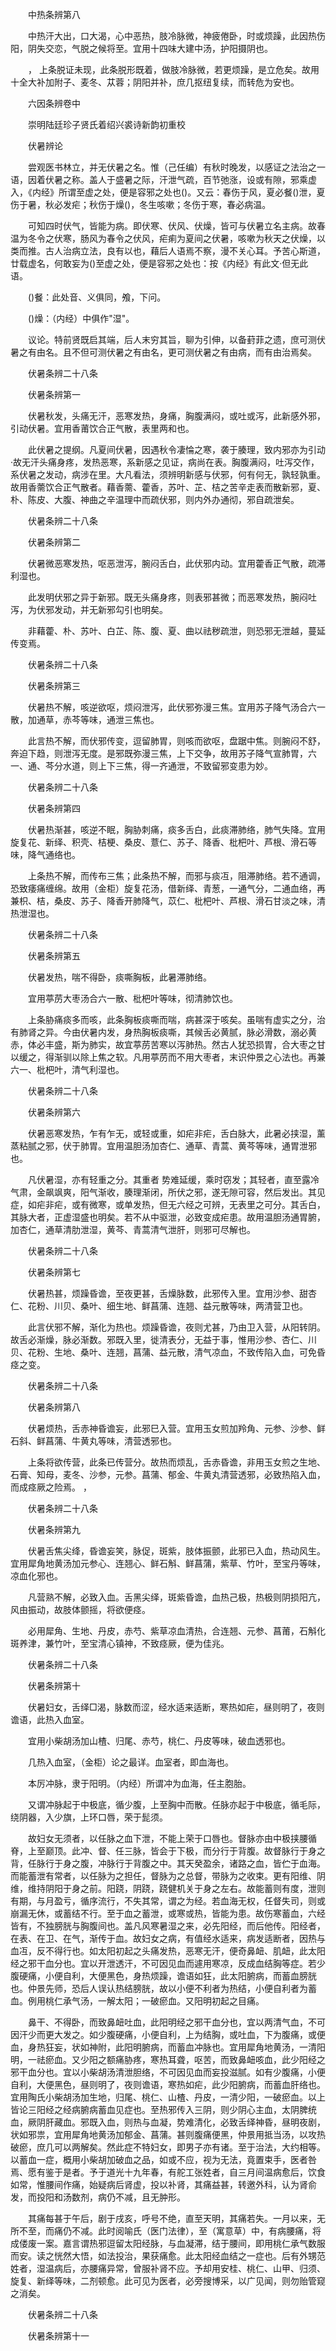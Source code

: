 <!-- { "loadSidebar": true } -->
　　中热条辨第八

　　中热汗大出，口大渴，心中恶热，肢冷脉微，神疲倦卧，时或烦躁，此因热伤阳，阴失交恋，气脱之候将至。宜用十四味大建中汤，护阳摄阴也。

　　， 上条脱证未现，此条脱形既着，做肢冷脉微，若更烦躁，是立危矣。故用十全大补加附子、麦冬、苁蓉；阴阳并补，庶几抠纽复续，而转危为安也。

　　六因条辨卷中

　　崇明陆廷珍子贤氏着绍兴裘诗新韵初重校

　　伏暑辨论

　　尝观医书林立，并无伏暑之名。惟（己任编）有秋时晚发，以感证之法治之一语，因着伏暑之称。盖人于盛暑之际，汗泄气疏，百节弛涨，设或有隙，邪乘虚入，《内经》所谓至虚之处，便是容邪之处也()。又云：春伤于风，夏必餐()泄，夏伤于暑，秋必发疟；秋伤于燥()，冬生咳嗽；冬伤于寒，春必病温。

　　可知四时伏气，皆能为病。即伏寒、伏风、伏燥，皆可与伏暑立名主病。故春温为冬令之伏寒，肠风为春令之伏风，疟痢为夏间之伏暑，咳嗽为秋天之伏燥，以类而推。古人治病立法，良有以也，藉后人语焉不察，漫不关心耳。予苦心斯道，廿载虚名，何敢妄为()至虚之处，便是容邪之处也：按《内经》有此文·但无此语。

　　()餐：此处音、义俱同，飧，下问。

　　()燥：（内经）中俱作"湿"。

　　议论。特前贤既启其端，后人末穷其旨，聊为引伸，以备葑菲之遗，庶可测伏暑之有由名。且不但可测伏暑之有由名，更可测伏暑之有由病，而有由治焉矣。

　　伏暑条辨二十八条

　　伏暑条辨第一

　　伏暑秋发，头痛无汗，恶寒发热，身痛，胸腹满闷，或吐或泻，此新感外邪，引动伏暑。宜用香莆饮合正气散，表里两和也。

　　此伏暑之提纲。凡夏间伏暑，因遇秋令凄惀之寒，袭于腠理，致内邪亦为引动·故无汗头痛身疼，发热恶寒，系新感之见证，病尚在表。胸腹满闷，吐泻交作，系伏暑之发动，病涉在里。大凡看法，须辨明新感与伏邪，何有何无，孰轻孰重。故用香薷饮合正气散者。藉香薷、藿香，苏叶、芷、桔之苦辛走表而散新邪，夏、朴、陈皮、大腹、神曲之辛温理中而疏伏邪，则内外办通彻，邪自疏泄矣。

　　伏暑条辨二十八条

　　伏暑条辨第二

　　伏暑微恶寒发热，呕恶泄泻，腕闷舌白，此伏邪内动。宜用藿香正气散，疏滞利湿也。

　　此发明伏邪之异于新邪。既无头痛身疼，则表邪甚微；而恶寒发热，腕闷吐泻，为伏邪发动，并无新邪勾引也明矣。

　　非藉藿、朴、苏叶、白芷、陈、腹、夏、曲以祛秽疏泄，则恐邪无泄越，蔓延传变焉。

　　伏暑条辨二十八条

　　伏暑条辨第三

　　伏暑热不解，咳逆欲呕，烦闷泄泻，此伏邪弥漫三焦。宜用苏子降气汤合六一散，加通草，赤芩等味，通泄三焦也。

　　此言热不解，而伏邪传变，逗留肺胃，则咳而欲呕，盘踞中焦。则腕闷不舒，奔迫下趋，则泄泻无度。是邪既弥漫三焦，上下交争，故用苏子降气宣肺胃，六一、通、芩分水道，则上下三焦，得一齐通泄，不致留邪变患为妙。

　　伏暑条辨二十八条

　　伏暑条辨第四

　　伏暑热渐甚，咳逆不眠，胸胁刺痛，痰多舌白，此痰滞肺络，肺气失降。宜用旋复花、新绎、积壳、桔梗、桑皮、薏仁、苏子、降香、枇杷叶、芦根、滑石等味，降气通络也。

　　上条热不解，而传布三焦；此条热不解，而邪与痰冱，阻滞肺络。若不通调，恐致痿痛缠绵。故用（金柜）旋复花汤，借新绎、青葱，一通气分，二通血络，再兼枳、桔，桑皮、苏子、降香开肺降气，苡仁、枇杷叶、芦根、滑石甘淡之味，清热泄湿也。

　　伏暑条辨二十八条

　　伏暑条辨第五

　　伏暑发热，喘不得卧，痰嘶胸板，此暑滞肺络。

　　宜用葶苈大枣汤合六一散、枇杷叶等味，彻清肺饮也。

　　上条胁痛痰多而咳，此条胸板痰嘶而喘，病甚深于咳矣。虽喘有虚实之分，治有肺肾之异。今由伏暑内发，身热胸板痰嘶，其候舌必黄腻，脉必滑数，溺必黄赤，体必丰盛，斯为肺实，故宜葶苈苦寒以泻肺热。然古人犹恐损胃，合大枣之甘以缓之，得渐驯以除上焦之软。凡用葶苈而不用大枣者，末识仲景之心法也。再兼六一、枇杷叶，清气利湿也。

　　伏暑条辨二十八条

　　伏暑条辨第六

　　伏暑恶寒发热，乍有乍无，或轻或重，如疟非疟，舌白脉大，此暑必挟湿，薰蒸粘腻之邪，伏于肺胃。宜用温胆汤加杏仁、通草、青蒿、黄芩等味，通胃泄邪也。

　　凡伏暑湿，亦有轻重之分。其重者 势难延缓，乘时窃发；其轻者，直至露冷气肃，金飙飒爽，阳气渐收，腠理渐闭，所伏之邪，遂无隙可容，然后发出。其见症，如疟非疟，或有微寒，或单发热，但无六经之可辨，无表里之可分。其舌白，其脉大者，正虚湿盛也明矣。若不从中驱泄，必致变成疟患。故用温胆汤通胃腑，加杏仁，通草清肋泄湿，黄芩、青蒿清气泄肝，则邪可尽解也。

　　伏暑条辨二十八条

　　伏暑条辨第七

　　伏暑热甚，烦躁昏谵，至夜更甚，舌燥脉数，此邪传入里。宜用沙参、甜杏仁、花粉、川贝、桑叶、细生地、鲜菖蒲、连翘、益元散等味，两清营卫也。

　　此言伏邪不解，渐化为热也。烦躁昏谵，夜则尤甚，乃由卫入营，从阳转阴。故舌必渐燥，脉必渐数。邪既入里，徙清表分，无益于事，惟用沙参、杏仁、川贝、花粉、生地、桑叶、连翘，菖蒲、益元散，清气凉血，不致传陷入血，可免昏痉之变。

　　伏暑条辨二十八条

　　伏暑条辨第八

　　伏暑烦热，舌赤神昏谵妄，此邪巳入营。宜用玉女煎加羚角、元参、沙参、鲜石斜、鲜菖蒲、牛黄丸等味，清营透邪也。

　　上条将欲传营，此条已传营分。故热而烦乱，舌赤昏谵，非用玉女煎之生地、石膏、知母，麦冬、沙参，元参。菖蒲、郁金、牛黄丸清营透邪，必致热陷入血，而成痉厥之险焉。 ，

　　伏暑条辨二十八条

　　伏暑条辨第九

　　伏暑舌焦尖绛，昏谵妄笑，脉促，斑紫，肢体振颤，此邪已入血，热动风生。宜用犀角地黄汤加元参心、连翘心、鲜石斛、鲜菖蒲，紫草、竹叶，至宝丹等味，凉血化邪也。

　　凡营熟不解，必致入血。舌黑尖绎，斑紫昏谵，血热己极，热极则阴损阳亢，风由振动，故肢体颤摇，将欲便痉。

　　必用犀角、生地、丹皮，赤芍、紫草凉血清热，合连翘、元参、菖莆，石斛化斑养津，兼竹叶，至宝清心镇神，不致痉厥，便为佳兆。

　　伏暑条辨二十八条

　　伏暑条辨第十

　　伏暑妇女，舌绎□渴，脉数而涩，经水适来适断，寒热如疟，昼则明了，夜则谵语，此热入血室。

　　宜用小柴胡汤加山楂、归尾、赤芍，桃仁、丹皮等味，破血透邪也。

　　几热入血室，（金柜）论之最详。血室者，即血海也。

　　本厉冲脉，隶于阳明。（内经）所谓冲为血海，任主胞胎。

　　又谓冲脉起于中极底，循少腹，上至胸中而散。任脉亦起于中极底，循毛际，绕阴器，入少旗，上环口唇，荣于髭须。

　　故妇女无须者，以任脉之血下泄，不能上荣于口唇也。督脉亦由中极挟腰循脊，上至巅顶。此冲、督、任三脉，皆会于下极，而分行于背腹。故督脉行于身之背，任脉行于身之腹，冲脉行于背腹之中。其天癸盈余，诸路之血，皆伫于血海。而能蓄泄有常者，以任脉为之担任，督脉为之总督，带脉为之收束。更有阳维、阴维，维持阴阳于身之前。阳跷，阴跷，跷健机关于身之左右。故能蓄则有度，泄则有期，与月盈亏，循序流行，不失其常，谓之为经。若血海无权，任督失司，则或崩漏无休，或蓄结不行。至于血之蓄泄，或寒或热，皆能为患。故伤寒蓄血，六经皆有，不独膀胱与胸腹间也。盖凡风寒暑湿之来，必先阳经，而后他传。阳经者，在表、在卫、在气，渐传于血。故妇女之病，有值经水适来，病发适断者，因热与血冱，反不得行也。如太阳初起之头痛发热，恶寒无汗，便奇鼻衄、肌衄，此太阳经之邪干血分也。宜以开泄透汗，不可因见血而遽用寒凉，反成血结胸等症。若少腹硬痛，小便自利，大便黑色，身热烦躁，谵语如狂，此太阳腑病，而蓄血膀胱也。仲景先师，恐后人误认热结膀胱，故以小便不利者为热结，小便自利者为蓄血。例用桃仁承气汤，一解太阳；一破瘀血。又阳明初起之目痛。

　　鼻干、不得卧，而致鼻衄吐血，此阳明经之邪干血分也，宜以两清气血，不可因汗少而更大发之。如少腹硬痛，小便自利，上为结胸，或吐血，下为腹痛，或便血，身热狂妄，状如神附，此阳明腑病，而蓄血冲脉也。宜用犀角地黄汤，一清阳明，一祛瘀血。又少阳之额痛胁疼，寒热耳聋，呕苦，而致鼻衄咳血，此少阳经之邪干血分也。宜以小柴胡汤清泄胆络，不可因见血而妄投滋腻。如有少腹痛，小便自利，大便黑色，昼则明了，夜则谵语，寒热如疟，此少阳腑病，而蓄血肝络也。宜用陶氏小柴胡汤加生地，归尾、桃仁、山楂、丹皮，一清少阳，一破瘀血。以上皆论三阳经之经病腑病蓄血见症也。至热邪传入三阴，则少阴心主血，太阴脾统血，厥阴肝藏血。邪既入血，则热与血凝，势难清化，必致舌绎神昏，昼明夜剧，状如邪祟，宜用犀角地黄汤加郁金、菖蒲。甚则腹痛便黑，仲景用抵当汤，以攻热破瘀，庶几可以两解矣。然此症不特妇女，即男子亦有诸。至于治法，大约相等。以蓄血一症，概用小柴胡加破血之品，如或不应，视为无法，竟置束手，医者咎焉、愿有鉴于是者。予于道光十九年春，有舵工张姓者，自三月间温病愈后，饮食如常，惟腰间作痛，始疑病后肾虚，投以补肾，其痛益甚，转邀外科，认为肾俞发，而投阳和汤数剂，病仍不减，且无肿形。

　　其痛每甚于午后，剧于戌亥，呼号不绝，直至天明，其痛若失。一月以来，无所不至，而痛仍不减。此时阅喻氏（医门法律），至（寓意草）中，有病腰痛，将成偻废一案。嘉言谓热邪逗留太阳经脉，与血凝滞，结于腰间，即用桃仁承气数服而安。读之恍然大悟，如法投治，果获痛愈。此太阳经血结之一症也。后有外甥范姓者，湿温病后，亦腰痛异常，曾服补肾不应。予却用安桂、桃仁、山甲、归须、旋复、新绎等味，二剂顿愈。此可见为医者，必旁搜博采，以广见闻，则勿贻管窥之消矣。

　　伏暑条辨二十八条

　　伏暑条辨第十一

